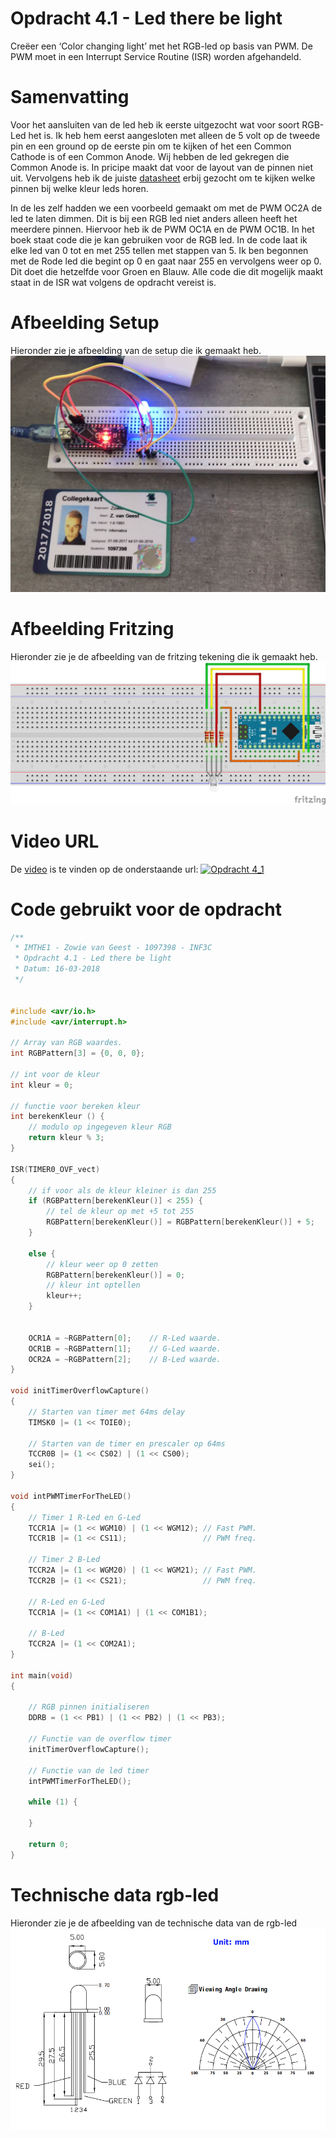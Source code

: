 # Opdracht 4.1 - Led there be light

Creëer een ‘Color changing light’ met het RGB-led op basis van PWM. De PWM moet in een Interrupt Service Routine (ISR) worden afgehandeld.

# Samenvatting

Voor het aansluiten van de led heb ik eerste uitgezocht wat voor soort RGB- Led het is. Ik heb hem eerst aangesloten met alleen de 5 volt op de tweede pin en een ground op de eerste pin om te kijken of het een Common Cathode is of een Common Anode. Wij hebben de led gekregen die Common Anode is. In pricipe maakt dat voor de layout van de pinnen niet uit. 
Vervolgens heb ik de juiste [datasheet] erbij gezocht om te kijken welke pinnen bij welke kleur leds horen. 

In de les zelf hadden we een voorbeeld gemaakt om met de PWM OC2A de led te laten dimmen. Dit is bij een RGB led niet anders alleen heeft het meerdere pinnen. Hiervoor heb ik de PWM OC1A en de PWM OC1B. In het boek staat code die je kan gebruiken voor de RGB led.
In de code laat ik elke led van 0 tot en met 255 tellen met stappen van 5. Ik ben begonnen met de Rode led die begint op 0 en gaat naar 255 en vervolgens weer op 0. Dit doet die hetzelfde voor Groen en Blauw. Alle code die dit mogelijk maakt staat in de ISR wat volgens de opdracht vereist is. 

# Afbeelding Setup

Hieronder zie je afbeelding van de setup die ik gemaakt heb.
[![Opdracht 4.1 - Setup](https://github.com/zowie93/IMTHE1/blob/master/opdrachten/opdracht_4_1/assets/img/opdracht4_1_setup.jpg?raw=true)](https://github.com/zowie93/IMTHE1/blob/master/opdrachten/opdracht_4_1/assets/img/opdracht4_1_setup.jpg?raw=true)

# Afbeelding Fritzing

Hieronder zie je de afbeelding van de fritzing tekening die ik gemaakt heb.
[![Opdracht 4.1 - Fritzing](https://github.com/zowie93/IMTHE1/blob/master/opdrachten/opdracht_4_1/assets/img/opdracht4_1_fritzing_bb.png?raw=true)](https://github.com/zowie93/IMTHE1/blob/master/opdrachten/opdracht_4_1/assets/img/opdracht4_1_fritzing_bb.png?raw=true)

# Video URL

De [video][video] is te vinden op de onderstaande url:
[![Opdracht 4_1](https://img.youtube.com/vi/l-dhi2N9c1I/maxresdefault.jpg)](https://youtu.be/l-dhi2N9c1I)

# Code gebruikt voor de opdracht

```c
/**
 * IMTHE1 - Zowie van Geest - 1097398 - INF3C
 * Opdracht 4.1 - Led there be light
 * Datum: 16-03-2018
 */


#include <avr/io.h>
#include <avr/interrupt.h>

// Array van RGB waardes.
int RGBPattern[3] = {0, 0, 0};

// int voor de kleur
int kleur = 0;

// functie voor bereken kleur
int berekenKleur () {
    // modulo op ingegeven kleur RGB
    return kleur % 3;
}

ISR(TIMER0_OVF_vect)
{
    // if voor als de kleur kleiner is dan 255
    if (RGBPattern[berekenKleur()] < 255) {
        // tel de kleur op met +5 tot 255
        RGBPattern[berekenKleur()] = RGBPattern[berekenKleur()] + 5;
    }

    else {
        // kleur weer op 0 zetten
        RGBPattern[berekenKleur()] = 0;
        // kleur int optellen 
        kleur++;
    }


    OCR1A = ~RGBPattern[0];    // R-Led waarde.
    OCR1B = ~RGBPattern[1];    // G-Led waarde.
    OCR2A = ~RGBPattern[2];    // B-Led waarde.
}

void initTimerOverflowCapture()
{
    // Starten van timer met 64ms delay 
    TIMSK0 |= (1 << TOIE0);

    // Starten van de timer en prescaler op 64ms
    TCCR0B |= (1 << CS02) | (1 << CS00);
    sei();
}

void intPWMTimerForTheLED()
{
    // Timer 1 R-Led en G-Led
    TCCR1A |= (1 << WGM10) | (1 << WGM12); // Fast PWM.
    TCCR1B |= (1 << CS11);                 // PWM freq.

    // Timer 2 B-Led
    TCCR2A |= (1 << WGM20) | (1 << WGM21); // Fast PWM.
    TCCR2B |= (1 << CS21);                 // PWM freq.

    // R-Led en G-Led
    TCCR1A |= (1 << COM1A1) | (1 << COM1B1);

    // B-Led
    TCCR2A |= (1 << COM2A1);
}

int main(void)
{

    // RGB pinnen initialiseren
    DDRB = (1 << PB1) | (1 << PB2) | (1 << PB3);

    // Functie van de overflow timer
    initTimerOverflowCapture();

    // Functie van de led timer
    intPWMTimerForTheLED();

    while (1) {
        
    }

    return 0;
}
```

# Technische data rgb-led

Hieronder zie je de afbeelding van de technische data van de rgb-led
[![technische data rgb-led](https://github.com/zowie93/IMTHE1/blob/master/opdrachten/opdracht_4_1/assets/img/rgb-datasheet.png?raw=true)](https://github.com/zowie93/IMTHE1/blob/master/opdrachten/opdracht_4_1/assets/img/rgb-datasheet.png?raw=true)

[video]: https://youtu.be/l-dhi2N9c1I
[datasheet]: https://www.sparkfun.com/datasheets/Components/YSL-R596CR3G4B5C-C10.pdf